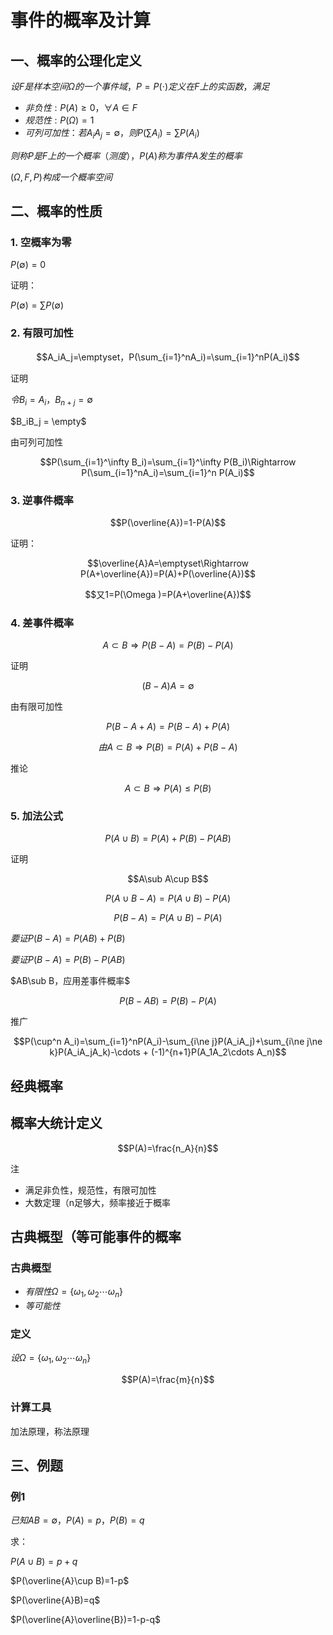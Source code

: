# 事件的概率及计算

## 一、概率的公理化定义

$设F是样本空间\Omega 的一个事件域，P=P(\cdot)定义在F上的实函数，满足$

- $非负性:P(A)\ge 0，\forall A\in F$
- $规范性:P(\Omega)=1$
- $可列可加性：若A_iA_j=\emptyset ，则P(\sum A_i)=\sum P(A_i)$

$则称 P 是 F上的一个概率（测度），P(A)称为事件 A 发生的概率$

$(\Omega ,F,P)构成一个概率空间$

## 二、概率的性质

### 1. 空概率为零

$P(\emptyset) = 0$

证明：

$P(\emptyset)=\sum P(\emptyset)$

### 2.  有限可加性

$$A_iA_j=\emptyset，P(\sum_{i=1}^nA_i)=\sum_{i=1}^nP(A_i)$$

证明

$令B_i=A_i，B_{n+j}=\emptyset$

$B_iB_j = \empty$

由可列可加性

$$P(\sum_{i=1}^\infty B_i)=\sum_{i=1}^\infty P(B_i)\Rightarrow P(\sum_{i=1}^nA_i)=\sum_{i=1}^n P(A_i)$$

### 3. 逆事件概率

$$P(\overline{A})=1-P(A)$$

证明：

$$\overline{A}A=\emptyset\Rightarrow P(A+\overline{A})=P(A)+P(\overline{A})$$

$$又1=P(\Omega )=P(A+\overline{A})$$

### 4. 差事件概率

$$A\subset B \Rightarrow P(B-A)=P(B)-P(A)$$

证明

$$(B-A)A=\emptyset$$

由有限可加性

$$P(B-A+A)=P(B-A)+P(A)$$

$$由A\subset B\Rightarrow P(B)=P(A)+P(B-A)$$

推论

$$A\subset B\Rightarrow P(A)\le P(B)$$

### 5. 加法公式

$$P(A\cup B)=P(A)+P(B)-P(AB)$$

证明

$$A\sub A\cup B$$

$$P(A\cup B-A)=P(A\cup B)-P(A)$$

$$P(B-A)=P(A\cup B)-P(A)$$

$要证P(B-A)=P(AB)+P(B)$

$要证P(B-A)=P(B)-P(AB)$

$AB\sub B，应用差事件概率$

$$P(B-AB)=P(B)-P(A)$$

推广

$$P(\cup^n A_i)=\sum_{i=1}^nP(A_i)-\sum_{i\ne j}P(A_iA_j)+\sum_{i\ne j\ne k}P(A_iA_jA_k)-\cdots + (-1)^{n+1}P(A_1A_2\cdots A_n)$$

## 经典概率

## 概率大统计定义

$$P(A)=\frac{n_A}{n}$$

注

- 满足非负性，规范性，有限可加性
- 大数定理（n足够大，频率接近于概率

## 古典概型（等可能事件的概率

### 古典概型

- $有限性 \Omega = \{\omega_1,\omega_2\cdots \omega_n\}$
- $等可能性$

### 定义

$设\Omega = \{\omega_1,\omega_2\cdots \omega_n\}$

$$P(A)=\frac{m}{n}$$

### 计算工具

加法原理，称法原理

## 三、例题

### 例1 

$已知AB=\emptyset，P(A)=p，P(B)=q$

求：

$P(A\cup B)=p+q$

$P(\overline{A}\cup B)=1-p$

$P(\overline{A}B)=q$

$P(\overline{A}\overline{B})=1-p-q$
